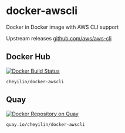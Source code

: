 # docker-awscli

Docker in Docker image with AWS CLI support

Upstream releases [github.com/aws/aws-cli](https://github.com/aws/aws-cli/releases)

## Docker Hub

[![Docker Build Status](https://img.shields.io/docker/cloud/automated/cheyilin/docker-awscli)](https://hub.docker.com/r/cheyilin/docker-awscli/tags)

```text
cheyilin/docker-awscli
```

## Quay

[![Docker Repository on Quay](https://quay.io/repository/cheyilin/docker-awscli/status)](https://quay.io/repository/cheyilin/docker-awscli?tab=tags)

```text
quay.io/cheyilin/docker-awscli
```
